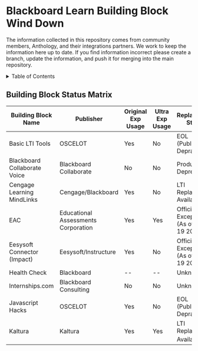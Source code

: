 # Blackboard Learn Building Block Wind Down

The information collected in this repository comes from community members, Anthology, and their integrations partners. We work to keep the information here up to date. If you find information incorrect please create a branch, update the information, and push it for merging into the main repository.

<!-- TABLE OF CONTENTS -->
<details>
  <summary>Table of Contents</summary>
  <ol>
    <li>
      <a href="#about-the-project">About The Project</a>
      <ul>
        <li><a href="#building-block-status-matrix">Building Block Status Matrix</a></li>
      </ul>
    </li>
    <li>
      <a href="#getting-started">Getting Started</a>
      <ul>
        <li><a href="#prerequisites">Prerequisites</a></li>
        <li><a href="#installation">Installation</a></li>
      </ul>
    </li>
    <li><a href="#usage">Usage</a></li>
    <li><a href="#roadmap">Roadmap</a></li>
    <li><a href="#contributing">Contributing</a></li>
    <li><a href="#license">License</a></li>
    <li><a href="#contact">Contact</a></li>
    <li><a href="#acknowledgments">Acknowledgments</a></li>
  </ol>
</details>

## Building Block Status Matrix


| Building Block Name | Publisher | Original Exp Usage | Ultra Exp Usage | Replacement Status | Support Resources |
|---------------------|-----------|--------------------|-----------------|--------------------|-------------------|
|Basic LTI Tools      |OSCELOT    |Yes                 |No               |EOL (Publisher Depracated) |            |
|Blackboard Collaborate Voice |Blackboard Collaborate |No |No |Product Deprecated |                               |
|Cengage Learning MindLinks |Cengage/Blackboard |Yes |No |LTI Replacement Available |                             |
|EAC |Educational Assessments Corporation |Yes |Yes |Official Exception (As of JUNE 19 2023) |                    |
|Eesysoft Connector (Impact) |Eesysoft/Instructure |Yes |No |Official Exception (As of JUNE 19 2023) |            |
|Health Check |Blackboard |-- |-- |Unknown |                                                                      |
|Internships.com |Blackboard Consulting |No |No |Unknown |                                                        |
|Javascript Hacks |OSCELOT |Yes |No |EOL (Publisher Depracated) |                                                 |
|Kaltura |Kaltura |Yes |Yes |LTI Replacement Available<sup>1</sup> |                                              |
